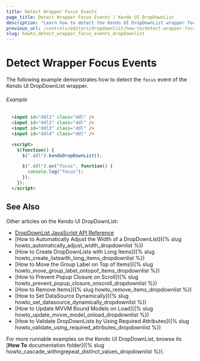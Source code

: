 ```yaml
---
title: Detect Wrapper Focus Events
page_title: Detect Wrapper Focus Events | Kendo UI DropDownList
description: "Learn how to detect the Kendo UI DropDownList wrapper focus event."
previous_url: /controls/editors/dropdownlist/how-to/detect-wrapper-focus-event
slug: howto_detect_wrapper_focus_events_dropdownlist
---
```


# Detect Wrapper Focus Events

The following example demonstrates how to detect the `focus` event of the Kendo UI DropDownList wrapper.

###### Example

```html
  <input id="ddl1" class="ddl" />
  <input id="ddl2" class="ddl" />
  <input id="ddl3" class="ddl" />
  <input id="ddl4" class="ddl" />

  <script>
    $(function() {
      $(".ddl").kendoDropDownList();

      $(".ddl").on("focus", function() {
        console.log("focus");
      });
    });
  </script>
```

## See Also

Other articles on the Kendo UI DropDownList:

* [DropDownList JavaScript API Reference](/api/javascript/ui/dropdownlist)
* [How to Automatically Adjust the Width of a DropDownList]({% slug howto_automatically_adjust_width_dropdownlist %})
* [How to Create DropDownLists with Long Items]({% slug howto_create_listswith_long_items_dropdownlist %})
* [How to Move the Group Label on Top of Items]({% slug howto_move_group_label_ontopof_items_dropdownlist %})
* [How to Prevent Popup Closure on Scroll]({% slug howto_prevent_popup_closure_onscroll_dropdownlist %})
* [How to Remove Items]({% slug howto_remove_items_dropdownlist %})
* [How to Set DataSource Dynamically]({% slug howto_set_datasource_dynamically_dropdownlist %})
* [How to Update MVVM Bound Models on Load]({% slug howto_update_mvvm_model_onload_dropdownlist %})
* [How to Validate DropDownLists by Using Required Attributes]({% slug howto_validate_using_required_attributes_dropdownlist %})

For more runnable examples on the Kendo UI DropDownList, browse its [**How To** documentation folder]({% slug howto_cascade_withngrepeat_distinct_values_dropdownlist %}).
